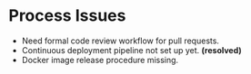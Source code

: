 # Process Issues

- Need formal code review workflow for pull requests.
- Continuous deployment pipeline not set up yet. **(resolved)**
- Docker image release procedure missing.
